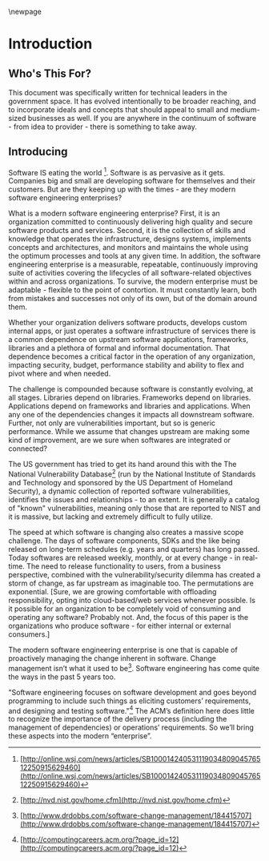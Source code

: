\newpage

# Introduction

## Who's This For?

This document was specifically written for technical leaders in the government space.  It has evolved intentionally to be broader reaching, and to incorporate ideals and concepts that should appeal to small and medium-sized businesses as well.  If you are anywhere in the continuum of software - from idea to provider - there is something to take away.

## Introducing

Software IS eating the world [^1].  Software is as pervasive as it gets.  Companies big and small are developing software for themselves and their customers.  But are they keeping up with the times - are they modern software engineering enterprises?

What is a modern software engineering enterprise?  First, it is an organization committed to continuously delivering high quality and secure software products and services.  Second, it is the collection of skills and knowledge that operates the infrastructure, designs systems, implements concepts and architectures, and monitors and maintains the whole using the optimum processes and tools at any given time. In addition, the software engineering enterprise is a measurable, repeatable, continuously improving suite of activities covering the lifecycles of all software-related objectives within and across organizations. To survive, the modern enterprise must be adaptable - flexible to the point of contortion.  It must constantly learn, both from mistakes and successes not only of its own, but of the domain around them.  

Whether your organization delivers software products, develops custom internal apps, or just operates a software infrastructure of services there is a common dependence on upstream software applications, frameworks, libraries and a plethora of formal and informal documentation.  That dependence becomes a critical factor in the operation of any organization, impacting security, budget, performance stability and ability to flex and pivot where and when needed.

The challenge is compounded because software is constantly evolving, at all stages.  Libraries depend on libraries.  Frameworks depend on libraries.  Applications depend on frameworks and libraries and applications.  When any one of the dependencies changes it impacts all downstream software. Further, not only are vulnerabilities important, but so is generic performance.  While we assume that changes upstream are making some kind of improvement, are we sure when softwares are integrated or connected?  

The US government has tried to get its hand around this with the The National Vulnerability Database[^2] (run by the National Institute of Standards and Technology and sponsored by the US Department of Homeland Security), a dynamic collection of reported software vulnerabilities, identifies the issues and relationships - to an extent.  It is generally a catalog of "known" vulnerabilities, meaning only those that are reported to NIST and it is massive, but lacking and extremely difficult to fully utilize.  

The speed at which software is changing also creates a massive scope challenge.  The days of software components, SDKs and the like being released on long-term schedules (e.g. years and quarters) has long passed.  Today softwares are released weekly, monthly, or at every change - in real-time.  The need to release functionality to users, from a business perspective, combined with the vulnerability/security dilemma has created a storm of change, as far upstream as imaginable too.  The permutations are exponential.  [Sure, we are growing comfortable with offloading responsibility, opting into cloud-based/web services whenever possible.  Is it possible for an organization to be completely void of consuming and operating any software?  Probably not.  And, the focus of this paper is the organizations who produce software - for either internal or external consumers.]

The modern software engineering enterprise is one that is capable of proactively managing the change inherent in software.  Change management isn’t what it used to be[^3]. Software engineering has come quite the ways in the past 5 years too.

"Software engineering focuses on software development and goes beyond programming to include such things as eliciting customers’ requirements, and designing and testing software."[^4] The ACM’s definition here does little to recognize the importance of the delivery process (including the management of dependencies) or operations’ requirements.  So we’ll bring these aspects into the modern “enterprise”.

[^1]: [http://online.wsj.com/news/articles/SB10001424053111903480904576512250915629460](http://online.wsj.com/news/articles/SB10001424053111903480904576512250915629460)
[^2]: [http://nvd.nist.gov/home.cfm](http://nvd.nist.gov/home.cfm)
[^3]: [http://www.drdobbs.com/software-change-management/184415707](http://www.drdobbs.com/software-change-management/184415707)
[^4]: [http://computingcareers.acm.org/?page_id=12](http://computingcareers.acm.org/?page_id=12)
